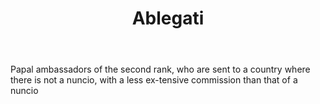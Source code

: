 ---
title: Ablegati
letter: A
permalink: "/definitions/ablegati.html"
body: Papal ambassadors of the second rank, who are sent to a country where there
  is not a nuncio, with a less ex-tensive commission than that of a nuncio
published_at: '2018-07-07'
source: Black's Law Dictionary
layout: post
---